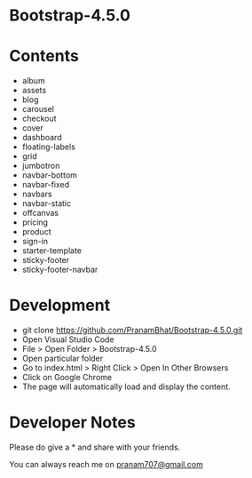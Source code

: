 # Bootstrap-4.5.0

# Contents


- album
- assets
- blog
- carousel
- checkout
- cover
- dashboard
- floating-labels
- grid
- jumbotron
- navbar-bottom
- navbar-fixed
- navbars
- navbar-static
- offcanvas
- pricing
- product
- sign-in
- starter-template
- sticky-footer
- sticky-footer-navbar


# Development

- git clone https://github.com/PranamBhat/Bootstrap-4.5.0.git
- Open Visual Studio Code
- File > Open Folder > Bootstrap-4.5.0
- Open particular folder
- Go to index.html > Right Click > Open In Other Browsers
- Click on Google Chrome
- The page will automatically load and display the content.


# Developer Notes

Please do give a * and share with your friends.

You can always reach me on pranam707@gmail.com

